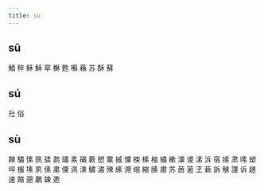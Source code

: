 ```yaml
---
title: su
---
```


## sū
鯂
稡
稣
穌
窣
櫯
甦
囌
蘓
苏
酥
蘇
## sú
圱
俗
## sù
餗
驌
愫
珟
骕
鹔
璛
素
碿
簌
愬
粟
摵
憟
梀
榡
樎
橚
樕
潥
谡
溸
泝
宿
嫊
肃
嗉
塑
埣
棴
塐
夙
傃
粛
僳
洬
涑
鱐
潚
殐
縤
溯
缩
縮
膆
肅
苏
莤
藗
玊
蔌
訴
觫
謖
诉
趚
速
蹜
遡
鷫
鋉
遬

